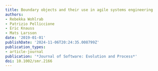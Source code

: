```yaml
---
title: Boundary objects and their use in agile systems engineering
authors:
- Rebekka Wohlrab
- Patrizio Pelliccione
- Eric Knauss
- Mats Larsson
date: '2019-01-01'
publishDate: '2024-11-06T20:24:35.008799Z'
publication_types:
- article-journal
publication: '*Journal of Software: Evolution and Process*'
doi: 10.1002/smr.2166
---
```

